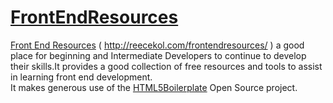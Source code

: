 # [FrontEndResources]()

<a href="http://reecekol.com/frontendresources/"> Front End Resources</a>  ( http://reecekol.com/frontendresources/ ) a good place for beginning and Intermediate Developers to continue to develop their skills.It provides a good collection of free resources and tools to assist in learning front end development.
<br/> It makes generous use of the <a href="http://html5boilerplate.com/">HTML5Boilerplate</a> Open Source project.
